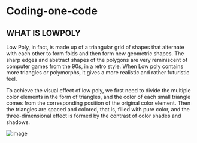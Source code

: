 # Coding-one-code

## WHAT IS LOWPOLY

Low Poly, in fact, is made up of a triangular grid of shapes that alternate with each other to form folds and then form new geometric shapes. The sharp edges and abstract shapes of the polygons are very reminiscent of computer games from the 90s, in a retro style. When Low poly contains more triangles or polymorphs, it gives a more realistic and rather futuristic feel.

To achieve the visual effect of low poly, we first need to divide the multiple color elements in the form of triangles, and the color of each small triangle comes from the corresponding position of the original color element. Then the triangles are spaced and colored, that is, filled with pure color, and the three-dimensional effect is formed by the contrast of color shades and shadows.

![image](https://github.com/YuchenTan777/Codingone-Projectcode/blob/main/picture/re-1.png)

